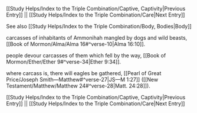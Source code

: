 [[Study Helps/Index to the Triple Combination/Captive, Captivity|Previous Entry]]  ||  [[Study Helps/Index to the Triple Combination/Care|Next Entry]]

 See also [[Study Helps/Index to the Triple Combination/Body, Bodies|Body]]

 carcasses of inhabitants of Ammonihah mangled by dogs and wild beasts, [[Book of Mormon/Alma/Alma 16#^verse-10|Alma 16:10]].

 people devour carcasses of them which fell by the way, [[Book of Mormon/Ether/Ether 9#^verse-34|Ether 9:34]].

 where carcass is, there will eagles be gathered, [[Pearl of Great Price/Joseph Smith—Matthew#^verse-27|JS—M 1:27]] ([[New Testament/Matthew/Matthew 24#^verse-28|Matt. 24:28]]).

[[Study Helps/Index to the Triple Combination/Captive, Captivity|Previous Entry]]  ||  [[Study Helps/Index to the Triple Combination/Care|Next Entry]]